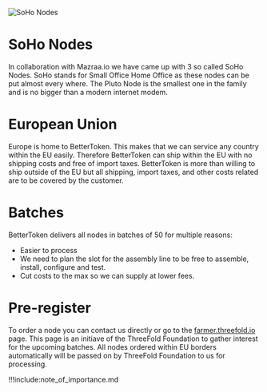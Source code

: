 ![SoHo Nodes](soho_nodes.jpg)

# SoHo Nodes
In collaboration with Mazraa.io we have came up with 3 so called SoHo Nodes.
SoHo stands for Small Office Home Office as these nodes can be put almost every where.
The Pluto Node is the smallest one in the family and is no bigger than a modern internet modem.

# European Union
Europe is home to BetterToken. This makes that we can service any country within the EU easily.
Therefore BetterToken can ship within the EU with no shipping costs and free of import taxes. BetterToken is more than willing to ship outside of the EU but all shipping, import taxes, and other costs related are to be covered by the customer.

# Batches
BetterToken delivers all nodes in batches of 50 for multiple reasons:
- Easier to process
- We need to plan the slot for the assembly line to be free to assemble, install, configure and test.
- Cut costs to the max so we can supply at lower fees.

# Pre-register
To order a node you can contact us directly or go to the [farmer.threefold.io](https://farmer.threefold.io) page. This page is an initiave of the ThreeFold Foundation to gather interest for the upcoming batches. All nodes ordered within EU borders automatically will be passed on by ThreeFold Foundation to us for processing. 

!!!include:note_of_importance.md